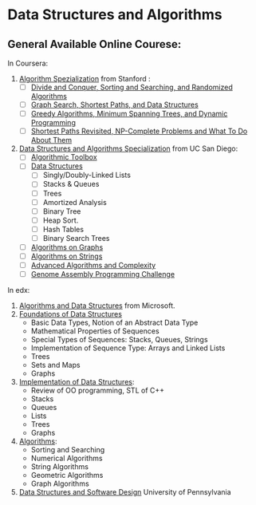 # Data Structures and Algorithms

## General Available Online Courese:
In Coursera:
1. [Algorithm Spezialization](https://www.coursera.org/specializations/algorithms) from Stanford :
	- [ ] [Divide and Conquer, Sorting and Searching, and Randomized Algorithms](https://www.coursera.org/specializations/algorithms) 
	- [ ] [Graph Search, Shortest Paths, and Data Structures](https://www.coursera.org/learn/algorithms-graphs-data-structures) 
	- [ ] [Greedy Algorithms, Minimum Spanning Trees, and Dynamic Programming](https://www.coursera.org/learn/algorithms-greedy) 
	- [ ] [Shortest Paths Revisited, NP-Complete Problems and What To Do About Them](https://www.coursera.org/learn/algorithms-npcomplete) 
2. [Data Structures and Algorithms Specialization](https://www.coursera.org/specializations/data-structures-algorithms) from UC San Diego:
	- [ ] [Algorithmic Toolbox](https://www.coursera.org/learn/algorithmic-toolbox) 
	- [ ] [Data Structures](https://www.coursera.org/learn/data-structures) 
		- [ ] Singly/Doubly-Linked Lists
		- [ ] Stacks & Queues
		- [ ] Trees
		- [ ] Amortized Analysis
		- [ ] Binary Tree
		- [ ] Heap Sort.
		- [ ] Hash Tables
		- [ ] Binary Search Trees
	- [ ] [Algorithms on Graphs](https://www.coursera.org/learn/algorithms-on-graphs) 
	- [ ] [Algorithms on Strings](https://www.coursera.org/learn/algorithms-on-strings) 
	- [ ] [Advanced Algorithms and Complexity](https://www.coursera.org/learn/advanced-algorithms-and-complexity) 
	- [ ] [Genome Assembly Programming Challenge](https://www.coursera.org/learn/assembling-genomes) 
	
In edx:
1. [Algorithms and Data Structures](https://www.edx.org/course/algorithms-and-data-structures-0) from Microsoft.
2. [Foundations of Data Structures](https://www.edx.org/course/foundations-of-data-structures) 
	* Basic Data Types, Notion of an Abstract Data Type
	* Mathematical Properties of Sequences
	* Special Types of Sequences: Stacks, Queues, Strings
	* Implementation of Sequence Type: Arrays and Linked Lists
	* Trees
	* Sets and Maps
	* Graphs
3. [Implementation of Data Structures](https://www.edx.org/course/implementation-of-data-structures):
	* Review of OO programming, STL of C++
	* Stacks
	* Queues
	* Lists
	* Trees
	* Graphs
4. [Algorithms](https://www.edx.org/course/algorithms):
	* Sorting and Searching
	* Numerical Algorithms
	* String Algorithms
	* Geometric Algorithms
	* Graph Algorithms
5. [Data Structures and Software Design](https://www.edx.org/course/data-structures-software-design-pennx-sd2x) University of Pennsylvania